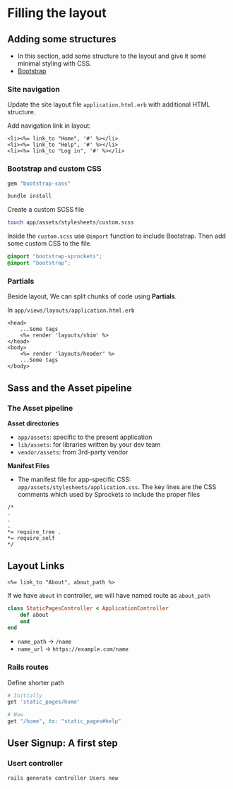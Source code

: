 # Filling the layout

## Adding some structures
- In this section, add some structure to the layout and give it some minimal styling with CSS.
- [Bootstrap](https://getbootstrap.com/)
### Site navigation
Update the site layout file `application.html.erb` with additional HTML structure.

Add navigation link in layout:
```erb
<li><%= link_to "Home", '#' %></li>
<li><%= link_to "Help", '#' %></li>
<li><%= link_to "Log in", '#' %></li>
```
### Bootstrap and custom CSS
```rb
gem "bootstrap-sass"
```
```bash
bundle install
```
Create a custom SCSS file
```bash
touch app/assets/stylesheets/custom.scss
```
Inside the `custom.scss` use `@import` function to include Bootstrap. Then add some custom CSS to the file.
```scss
@import "bootstrap-sprockets";
@import "bootstrap";
```
### Partials
Beside layout, We can split chunks of code using **Partials**.

In `app/views/layouts/application.html.erb`
```erb
<head>
    ...Some tags
    <%= render 'layouts/shim' %>
</head>
<body>
    <%= render 'layouts/header' %>
    ...Some tags
</body>
```

## Sass and the Asset pipeline
### The Asset pipeline
**Asset directories**
- `app/assets`: specific to the present application
- `lib/assets`: for libraries written by your dev team
- `vendor/assets`: from 3rd-party vendor

**Manifest Files**
- The manifest file for app-specific CSS: `app/assets/stylesheets/application.css`. The key lines are the CSS comments which used by
Sprockets to include the proper files
```erb
/*
.
.
.
*= require_tree .
*= require_self
*/
```

## Layout Links
```erb
<%= link_to "About", about_path %>
```
If we have `about` in controller, we will have named route as `about_path`
```rb
class StaticPagesController < ApplicationController
    def about
    end
end
```
- `name_path` -> `/name`
- `name_url` -> `https://example.com/name`
### Rails routes
Define shorter path
```rb
# Initially
get 'static_pages/home'

# Now
get "/home", to: "static_pages#help"
```

## User Signup: A first step
### Usert controller
```bash
rails generate controller Users new
```
